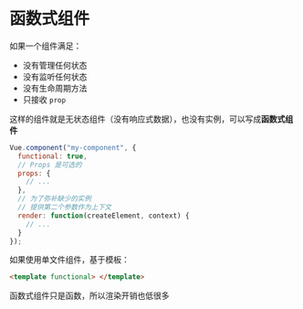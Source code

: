 # 函数式组件

如果一个组件满足：

- 没有管理任何状态
- 没有监听任何状态
- 没有生命周期方法
- 只接收 `prop`

这样的组件就是无状态组件（没有响应式数据），也没有实例，可以写成**函数式组件**

```js
Vue.component("my-component", {
  functional: true,
  // Props 是可选的
  props: {
    // ...
  },
  // 为了弥补缺少的实例
  // 提供第二个参数作为上下文
  render: function(createElement, context) {
    // ...
  }
});
```

如果使用单文件组件，基于模板：

```html
<template functional> </template>
```

函数式组件只是函数，所以渲染开销也低很多
